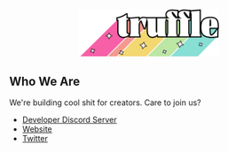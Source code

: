 <div align="center">
	<br />
	<p>
		<a href="https://truffle.vip/"><img src="/profile/logo_wide.svg" width="50%" alt="truffle logo" /></a>
	</p>
</div>

## Who We Are
We're building cool shit for creators. Care to join us?  

- [Developer Discord Server]
- [Website]
- [Twitter]

[Developer Discord Server]: https://discord.gg/Pc79Ye2xkc
[Website]: https://truffle.vip
[Twitter]: https://twitter.com/trufflevip
